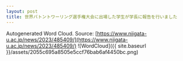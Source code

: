 ```yaml
---
layout: post
title: 世界バトントワーリング選手権大会に出場した学生が学長に報告を行いました
---
```

Autogenerated Word Cloud.
Source\: [https://www.niigata-u.ac.jp/news/2023/485409/](https://www.niigata-u.ac.jp/news/2023/485409/)
![WordCloud]({{ site.baseurl }}/assets/2055c695a8505e5ccf76bab6af4450bc.png)